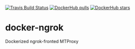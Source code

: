 [![Travis Build Status](https://img.shields.io/travis/cmr1/docker-ngrok.svg?style=flat-square)](https://travis-ci.org/cmr1/docker-ngrok)
[![DockerHub pulls](https://img.shields.io/docker/pulls/cmr1/ngrok.svg?style=flat-square)](https://hub.docker.com/r/cmr1/ngrok)
[![DockerHub stars](https://img.shields.io/docker/stars/cmr1/ngrok.svg?style=flat-square)](https://hub.docker.com/r/cmr1/ngrok)

# docker-ngrok
Dockerized ngrok-fronted MTProxy

